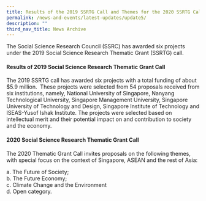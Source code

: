 ```yaml
---
title: Results of the 2019 SSRTG Call and Themes for the 2020 SSRTG Call
permalink: /news-and-events/latest-updates/update5/
description: ""
third_nav_title: News Archive
---
```







The Social Science Research Council (SSRC) has awarded six projects under the 2019 Social Science Research Thematic Grant (SSRTG) call.

#### **Results of 2019 Social Science Research Thematic Grant Call**
The 2019 SSRTG call has awarded six projects with a total funding of about $5.9 million.  These projects were selected from 54 proposals received from six institutions, namely, National University of Singapore, Nanyang Technological University, Singapore Management University, Singapore University of Technology and Design, Singapore Institute of Technology and ISEAS-Yusof Ishak Institute. The projects were selected based on intellectual merit and their potential impact on and contribution to society and the economy.

#### **2020 Social Science Research Thematic Grant Call**
The 2020 Thematic Grant Call invites proposals on the following themes, with special focus on the context of Singapore, ASEAN and the rest of Asia:

a\. The Future of Society;<br>
b\. The Future Economy;<br>
c\. Climate Change and the Environment<br>
d\. Open category.